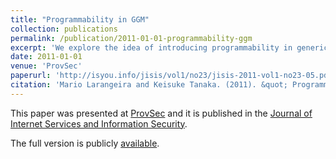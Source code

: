 ```yaml
---
title: "Programmability in GGM"
collection: publications
permalink: /publication/2011-01-01-programmability-ggm
excerpt: 'We explore the idea of introducing programmability in generic models.'
date: 2011-01-01
venue: 'ProvSec'
paperurl: 'http://isyou.info/jisis/vol1/no23/jisis-2011-vol1-no23-05.pdf'
citation: 'Mario Larangeira and Keisuke Tanaka. (2011). &quot; Programmability in the Generic Ring and Group Models.&quot; <i>ProvSec 2011</i>.'
---
```


This paper was presented at [ProvSec](https://www.semanticscholar.org/paper/Provable-Security-Chen/f65043b9278cacb8fe130f5dbc2e0573559e5130) and it is published in the [Journal of Internet Services and Information Security](https://www.semanticscholar.org/paper/Programmability-in-the-Generic-Ring-and-Group-Larangeira-Tanaka/82eae5edc81aa7cef9a68f83304b314e42aa42c5). 

 The full version is publicly [available](/files/publications/jisis-2011-vol1-no23-05.pdf).




